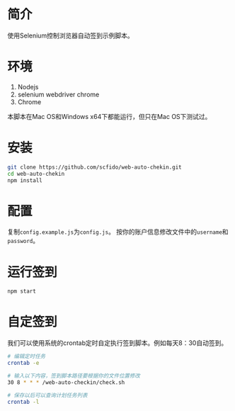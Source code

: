 # 简介
使用Selenium控制浏览器自动签到示例脚本。

# 环境

1. Nodejs
2. selenium webdriver chrome
3. Chrome

本脚本在Mac OS和Windows x64下都能运行，但只在Mac OS下测试过。

# 安装

```sh
git clone https://github.com/scfido/web-auto-chekin.git
cd web-auto-chekin
npm install
```

# 配置
复制`config.example.js`为`config.js`。
按你的账户信息修改文件中的`username`和`password`。


# 运行签到
```sh
npm start
```

# 自定签到
我们可以使用系统的crontab定时自定执行签到脚本。例如每天8：30自动签到。
```sh
# 编辑定时任务
crontab -e

# 输入以下内容，签到脚本路径要根据你的文件位置修改
30 8 * * * /web-auto-checkin/check.sh

# 保存以后可以查询计划任务列表
crontab -l
```